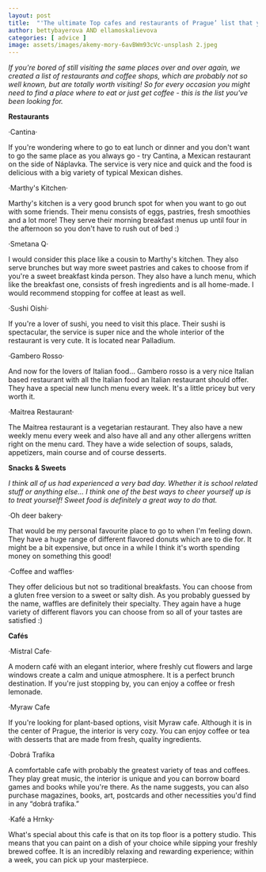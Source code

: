 ```yaml
---
layout: post
title:  "'The ultimate Top cafes and restaurants of Prague’ list that you’ve been looking for!"
author: bettybayerova AND ellamoskalievova
categories: [ advice ]
image: assets/images/akemy-mory-6avBWm93cVc-unsplash 2.jpeg
---
```

*If you're bored of still visiting the same places over and over again, we created a list of restaurants and coffee shops, which are probably not so well known, but are totally worth visiting!  So for every occasion you might need to find a place where to eat or just get coffee - this is the list you've been looking for.*

**Restaurants**
                                                       
·Cantina·

If you're wondering where to go to eat lunch or dinner and you don't want to go the same place as you always go - try Cantina, a Mexican restaurant on the side of Náplavka. The service is very nice and quick and the food is delicious with a big variety of typical Mexican dishes. 

·Marthy's Kitchen·

Marthy's kitchen is a very good brunch spot for when you want to go out with some friends. Their menu consists of eggs, pastries, fresh smoothies and a lot more! They serve their morning breakfast menus up until four in the afternoon so you don't have to rush out of bed :) 

·Smetana Q·

I would consider this place like a cousin to Marthy's kitchen. They also serve brunches but way more sweet pastries and cakes to choose from if you're a sweet breakfast kinda person. They also have a lunch menu, which like the breakfast one, consists of fresh ingredients and is all home-made. I would recommend stopping for coffee at least as well. 

·Sushi Oishi·

If you're a lover of sushi, you need to visit this place. Their sushi is spectacular, the service is super nice and the whole interior of the restaurant is very cute. It is located near Palladium. 

·Gambero Rosso·

And now for the lovers of Italian food… Gambero rosso is a very nice Italian based restaurant with all the Italian food an Italian restaurant should offer. They have a special new lunch menu every week. It's a little pricey but very worth it. 

·Maitrea Restaurant·

The Maitrea restaurant is a vegetarian restaurant. They also have a new weekly menu every week and also have all and any other allergens written right on the menu card. They have a wide selection of soups, salads, appetizers, main course and of course desserts. 

**Snacks & Sweets**

*I think all of us had experienced a very bad day. Whether it is school related stuff or anything else… I think one of the best ways to cheer yourself up is to treat yourself! Sweet food is definitely a great way to do that.* 

·Oh deer bakery·

That would be my personal favourite place to go to when I'm feeling down. They have a huge range of different flavored donuts which are to die for. It might be a bit expensive, but once in a while I think it's worth spending money on something this good! 

·Coffee and waffles·

They offer delicious but not so traditional breakfasts. You can choose from a gluten free version to a sweet or salty dish. As you probably guessed by the name, waffles are definitely their specialty. They again have a huge variety of different flavors you can choose from so all of your tastes are satisfied :)

**Cafés**                    

·Mistral Cafe·

A modern café with an elegant interior, where freshly cut flowers and large windows create a calm and unique atmosphere. It is a perfect brunch destination. If you're just stopping by, you can enjoy a coffee or fresh lemonade.

·Myraw Cafe

If you're looking for plant-based options, visit Myraw cafe. Although it is in the center of Prague, the interior is very cozy. You can enjoy coffee or tea with desserts that are made from fresh, quality ingredients. 

·Dobrá Trafika

 A comfortable cafe with probably the greatest variety of teas and coffees. They play great music, the interior is unique and you can borrow board games and books while you're there. As the name suggests, you can also purchase magazines, books, art, postcards and other necessities you'd find in any “dobrá trafika.” 

·Kafé a Hrnky·

 What's special about this cafe is that on its top floor is a pottery studio. This means that you can paint on  a dish of your choice while sipping your freshly brewed coffee. It is an incredibly relaxing and rewarding experience; within a week, you can pick up your masterpiece. 


